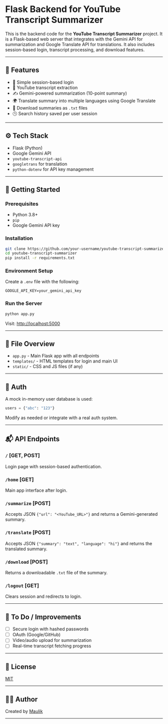 # Flask Backend for YouTube Transcript Summarizer

This is the backend code for the **YouTube Transcript Summarizer** project. It is a Flask-based web server that integrates with the Gemini API for summarization and Google Translate API for translations. It also includes session-based login, transcript processing, and download features.

---

## 📌 Features

- 🔑 Simple session-based login
- 🎥 YouTube transcript extraction
- ✍️ Gemini-powered summarization (10-point summary)
- 🌍 Translate summary into multiple languages using Google Translate
- 💾 Download summaries as `.txt` files
- 🕓 Search history saved per user session

---

## ⚙️ Tech Stack

- Flask (Python)
- Google Gemini API
- `youtube-transcript-api`
- `googletrans` for translation
- `python-dotenv` for API key management

---

## 🚀 Getting Started

### Prerequisites
- Python 3.8+
- `pip`
- Google Gemini API key

### Installation
```bash
git clone https://github.com/your-username/youtube-transcript-summarizer.git
cd youtube-transcript-summarizer
pip install -r requirements.txt
```

### Environment Setup
Create a `.env` file with the following:
```env
GOOGLE_API_KEY=your_gemini_api_key
```

### Run the Server
```bash
python app.py
```
Visit: [http://localhost:5000](http://localhost:5000)

---

## 📁 File Overview

- `app.py` - Main Flask app with all endpoints
- `templates/` - HTML templates for login and main UI
- `static/` - CSS and JS files (if any)

---

## 🔐 Auth
A mock in-memory user database is used:
```python
users = {"abc": "123"}
```
Modify as needed or integrate with a real auth system.

---

## 📬 API Endpoints

### `/` [GET, POST]  
Login page with session-based authentication.

### `/home` [GET]  
Main app interface after login.

### `/summarize` [POST]  
Accepts JSON `{"url": "<YouTube_URL>"}` and returns a Gemini-generated summary.

### `/translate` [POST]  
Accepts JSON `{"summary": "text", "language": "hi"}` and returns the translated summary.

### `/download` [POST]  
Returns a downloadable `.txt` file of the summary.

### `/logout` [GET]  
Clears session and redirects to login.

---

## 🔮 To Do / Improvements

- [ ] Secure login with hashed passwords
- [ ] OAuth (Google/GitHub)
- [ ] Video/audio upload for summarization
- [ ] Real-time transcript fetching progress

---

## 📜 License
[MIT](LICENSE)

---

## 👨‍💻 Author
Created by [Maulik](https://github.com/your-username)

---

